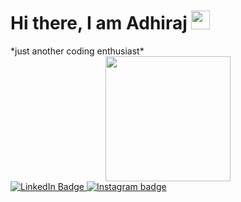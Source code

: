 
<h1>
   Hi there, I am Adhiraj 
  <img src="https://media.giphy.com/media/hvRJCLFzcasrR4ia7z/giphy.gif" width="30px"/>
</h1>
*just another coding enthusiast*
<div id="header" align="center">
  <img src="https://media.giphy.com/media/LmgHHxtKgDsYrVsEOw/giphy.gif" width="200"/>
</div>
<div id="badges">
  <a href="https://www.linkedin.com/in/adhirajchauhan/">
    <img src="https://img.shields.io/badge/LinkedIn-blue?style=for-the-badge&logo=linkedin&logoColor=white" alt="LinkedIn Badge"/>
  </a>
  <a href="https://www.instagram.com/_adhirajj/">
    <img src="https://img.shields.io/badge/Instagram-red?style=for-the-badge&logo=Instagram&logoColor=white" alt="Instagram badge"/>
  </a>
</div>
